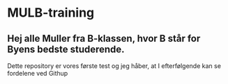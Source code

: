 # MULB-training
## Hej alle Muller fra B-klassen, hvor B står for Byens bedste studerende.
Dette repository er vores første test og jeg håber, at I efterfølgende kan se fordelene ved Githup
